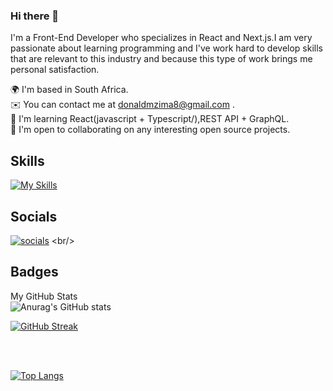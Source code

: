 ### Hi there 👋

I'm a Front-End Developer who specializes in React and Next.js.I am very passionate about learning programming and I've work hard to develop skills that are relevant to this industry and because this type of work brings me personal satisfaction.

🌍  I'm based in South Africa.
<br/>
✉️  You can contact me at donaldmzima8@gmail.com .
<br>
🧠  I'm learning React(javascript + Typescript/),REST API + GraphQL.
<br>
🤝  I'm open to collaborating on any interesting open source projects.
<br/>




Skills
-

[![My Skills](https://skillicons.dev/icons?i=html,css,tailwind,react,js,ts,nextjs,graphql,git)](https://skillicons.dev)
<br/>


Socials
-

[![socials](https://skillicons.dev/icons?i=github,linkedin)]([https://skillicons.dev](https://github.com/DonaldMzima/))
<br/>

Badges
-

My GitHub Stats
<br/>
![Anurag's GitHub stats](https://github-readme-stats.vercel.app/api?username=DonaldMzima&show_icons=true&theme=radical)
<br/>

[![GitHub Streak](https://streak-stats.demolab.com?user=DonaldMzima&theme=dark&background=040202&ring=F71299D5&fire=F71299D5&currStreakLabel=F71299D5&sideLabels=F71299D5)](https://git.io/streak-stats)

<br/>

<br/>

[![Top Langs](https://github-readme-stats.vercel.app/api/top-langs/?username=DonaldMzima&layout=compact&theme=dark)](https://github.com/anuraghazra/github-readme-stats)
